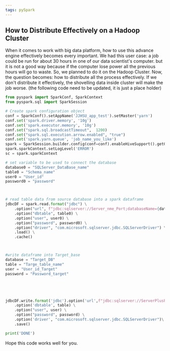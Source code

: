 ```yaml
---
tags: pySpark
---
```


## How to Distribute Effectively on a Hadoop Cluster

When it comes to work with big data platform, how to use this advance engine effectively becomes every important. We had this user case: a job could 
be  run for about 30 hours in one of our data scientist's computer. but it is not a good way because if the computer lose power all the previous hours will go to 
waste. So, we planned to do it on the Hadoop Cluster. Now, the question becomes: how to distribute all the process effectively. 
If we don't distribute it effectively, the shovelling data inside cluster will make the job worse. 
(the following code need to be updated, it is just a place holder)

```python
from pyspark import SparkConf, SparkContext
from pyspark.sql import SparkSession

# Create spark configuration object
conf = SparkConf().setAppName('JJHSU_app_test').setMaster('yarn')
conf.set('spark.driver.memory', '10g')
conf.set('spark.executor.memory', '10g')
conf.set("spark.sql.broadcastTimeout",  1200)
conf.set("spark.sql.execution.arrow.enabled", "true")
conf.set('spark.yarn.queue', 'job_name_you_like')
spark = SparkSession.builder.config(conf=conf).enableHiveSupport().getOrCreate()
spark.sparkContext.setLogLevel('ERROR')
sc = spark.sparkContext

# set variable to be used to connect the database
database0 = "SQLServer_DataBase_name"
table0 = "Schema_name"
user0 = "User_id"
password0 = "password"



# read table data from source database into a spark dataframe
jdbcDF = spark.read.format("jdbc") \
    .option("url", f"jdbc:sqlserver://Server_nme_Port;databaseName={database0};") \
    .option("dbtable", table0) \
    .option("user", user0) \
    .option("password", password0) \
    .option("driver", "com.microsoft.sqlserver.jdbc.SQLServerDriver") \
    .load() \
    .cache()



#write dataframe into Target_base
database = "Target_DB"
table = "Targe_table_name"
user = "User_id_Target"
password = "Password_target"





jdbcDF.write.format('jdbc').option('url',f"jdbc:sqlserver://ServerPlusPort;databaseName={database};") \
    .option('dbtable', table) \
    .option("user", user) \
    .option("password", password) \
    .option('driver', "com.microsoft.sqlserver.jdbc.SQLServerDriver")\
    .save()

print('DONE')


```

Hope this code works well for you.
